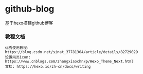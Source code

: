# github-blog
基于hexo搭建github博客

### 教程文档
```text
优秀使用教程: https://blog.csdn.net/sinat_37781304/article/details/82729029
设置网页icon: https://www.cnblogs.com/zhangxiaochn/p/Hexo_Theme_Next.html
文档: https://hexo.io/zh-cn/docs/writing
```

